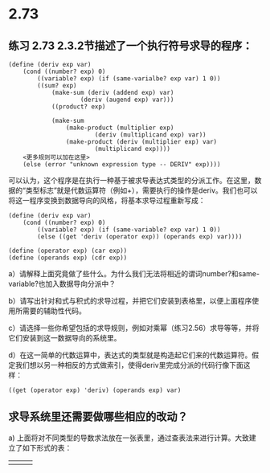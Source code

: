 # 2.73

## 练习 2.73 2.3.2节描述了一个执行符号求导的程序：

```
(define (deriv exp var)
    (cond ((number? exp) 0)
        ((variable? exp) (if (same-varialbe? exp var) 1 0))
        ((sum? exp)
            (make-sum (deriv (addend exp) var)
                    (deriv (augend exp) var)))
            ((product? exp)
            
            (make-sum
                (make-product (multiplier exp)
                        (deriv (multiplicand exp) var))
                (make-product (deriv (multiplier exp) var)
                        (multiplicand exp))))
    <更多规则可以加在这里>
    (else (error "unknown expression type -- DERIV" exp))))
```

可以认为，这个程序是在执行一种基于被求导表达式类型的分派工作。在这里，数据的“类型标志”就是代数运算符（例如+），需要执行的操作是deriv。我们也可以将这一程序变换到数据导向的风格，将基本求导过程重新写成：

```
(define (deriv exp var)
    (cond ((number? exp) 0)
        ((variable? exp) (if (same-variable? exp var) 1 0))
        (else ((get 'deriv (operator exp)) (operands exp) var))))

(define (operator exp) (car exp))
(define (operands exp) (cdr exp))
```

a）请解释上面究竟做了些什么。为什么我们无法将相近的谓词number?和same-variable?也加入数据导向分派中？

b）请写出针对和式与积式的求导过程，并把它们安装到表格里，以便上面程序使用所需要的辅助性代码。

c）请选择一些你希望包括的求导规则，例如对乘幂（练习2.56）求导等等，并将它们安装到这一数据导向的系统里。

d）在这一简单的代数运算中，表达式的类型就是构造起它们来的代数运算符。假定我们想以另一种相反的方式做索引，使得deriv里完成分派的代码行像下面这样：

```
((get (operator exp) 'deriv) (operands exp) var)
```

求导系统里还需要做哪些相应的改动？
----

a) 上面将对不同类型的导数求法放在一张表里，通过查表法来进行计算。大致建立了如下形式的表：

|    |    |    |
|----|----|----|
|    |    |    |